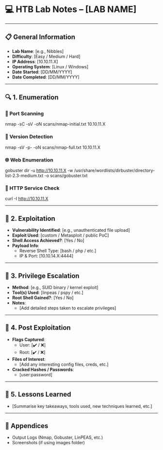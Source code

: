 # 💻 HTB Lab Notes – [LAB NAME]

---

## 📋 General Information

- **Lab Name**: [e.g., Nibbles]  
- **Difficulty**: [Easy / Medium / Hard]  
- **IP Address**: [10.10.11.X]  
- **Operating System**: [Linux / Windows]  
- **Date Started**: [DD/MM/YYYY]  
- **Date Completed**: [DD/MM/YYYY]  

---

## 🔍 1. Enumeration

### 🔎 Port Scanning
nmap -sC -sV -oN scans/nmap-initial.txt 10.10.11.X

### 🧪 Version Detection
nmap -sV -p- -oN scans/nmap-full.txt 10.10.11.X

### 🌐 Web Enumeration
gobuster dir -u http://10.10.11.X -w /usr/share/wordlists/dirbuster/directory-list-2.3-medium.txt -o scans/gobuster.txt

### 🔌 HTTP Service Check
curl -I http://10.10.11.X

---

## 🎯 2. Exploitation

- **Vulnerability Identified**: [e.g., unauthenticated file upload]  
- **Exploit Used**: [custom / Metasploit / public PoC]  
- **Shell Access Achieved?**: [Yes / No]  
- **Payload Info**:  
  - Reverse Shell Type: [bash / php / etc.]  
  - IP & Port: [10.10.14.X:4444]  

---

## 🧗 3. Privilege Escalation

- **Method**: [e.g., SUID binary / kernel exploit]  
- **Tool(s) Used**: [linpeas / pspy / etc.]  
- **Root Shell Gained?**: [Yes / No]  
- **Notes**:  
  - [Add detailed steps taken to escalate privileges]

---

## 📝 4. Post Exploitation

- **Flags Captured**:  
  - User: [✔️ / ❌]  
  - Root: [✔️ / ❌]  
- **Files of Interest**:  
  - [Add any interesting config files, creds, etc.]  
- **Cracked Hashes / Passwords**:  
  - [user:password]

---

## 🧠 5. Lessons Learned

- [Summarise key takeaways, tools used, new techniques learned, etc.]

---

## 📎 Appendices

- Output Logs (Nmap, Gobuster, LinPEAS, etc.)  
- Screenshots (if using images folder)